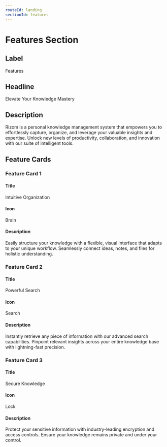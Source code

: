```yaml
---
routeId: landing
sectionId: features
---
```

# Features Section

## Label
Features

## Headline
Elevate Your Knowledge Mastery

## Description
Rizom is a personal knowledge management system that empowers you to effortlessly capture, organize, and leverage your valuable insights and expertise. Unlock new levels of productivity, collaboration, and innovation with our suite of intelligent tools.

## Feature Cards

### Feature Card 1

#### Title
Intuitive Organization

#### Icon
Brain

#### Description
Easily structure your knowledge with a flexible, visual interface that adapts to your unique workflow. Seamlessly connect ideas, notes, and files for holistic understanding.

### Feature Card 2

#### Title
Powerful Search

#### Icon
Search

#### Description
Instantly retrieve any piece of information with our advanced search capabilities. Pinpoint relevant insights across your entire knowledge base with lightning-fast precision.

### Feature Card 3

#### Title
Secure Knowledge

#### Icon
Lock

#### Description
Protect your sensitive information with industry-leading encryption and access controls. Ensure your knowledge remains private and under your control.
